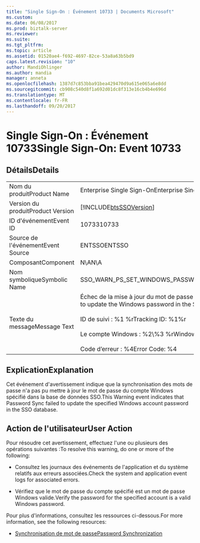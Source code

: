 ```yaml
---
title: "Single Sign-On : Événement 10733 | Documents Microsoft"
ms.custom: 
ms.date: 06/08/2017
ms.prod: biztalk-server
ms.reviewer: 
ms.suite: 
ms.tgt_pltfrm: 
ms.topic: article
ms.assetid: 01520ae4-f692-4697-82ce-53a8a63b5bd9
caps.latest.revision: "10"
author: MandiOhlinger
ms.author: mandia
manager: anneta
ms.openlocfilehash: 1387d7c853bba91bea429470d9a615e065a6e8dd
ms.sourcegitcommit: cb908c540d8f1a692d01dc8f313e16cb4b4e696d
ms.translationtype: MT
ms.contentlocale: fr-FR
ms.lasthandoff: 09/20/2017
---
```

# <a name="single-sign-on-event-10733"></a><span data-ttu-id="02ef3-102">Single Sign-On : Événement 10733</span><span class="sxs-lookup"><span data-stu-id="02ef3-102">Single Sign-On: Event 10733</span></span>
## <a name="details"></a><span data-ttu-id="02ef3-103">Détails</span><span class="sxs-lookup"><span data-stu-id="02ef3-103">Details</span></span>  
  
|||  
|-|-|  
|<span data-ttu-id="02ef3-104">Nom du produit</span><span class="sxs-lookup"><span data-stu-id="02ef3-104">Product Name</span></span>|<span data-ttu-id="02ef3-105">Enterprise Single Sign-On</span><span class="sxs-lookup"><span data-stu-id="02ef3-105">Enterprise Single Sign-On</span></span>|  
|<span data-ttu-id="02ef3-106">Version du produit</span><span class="sxs-lookup"><span data-stu-id="02ef3-106">Product Version</span></span>|[!INCLUDE[btsSSOVersion](../includes/btsssoversion-md.md)]|  
|<span data-ttu-id="02ef3-107">ID d'événement</span><span class="sxs-lookup"><span data-stu-id="02ef3-107">Event ID</span></span>|<span data-ttu-id="02ef3-108">10733</span><span class="sxs-lookup"><span data-stu-id="02ef3-108">10733</span></span>|  
|<span data-ttu-id="02ef3-109">Source de l'événement</span><span class="sxs-lookup"><span data-stu-id="02ef3-109">Event Source</span></span>|<span data-ttu-id="02ef3-110">ENTSSO</span><span class="sxs-lookup"><span data-stu-id="02ef3-110">ENTSSO</span></span>|  
|<span data-ttu-id="02ef3-111">Composant</span><span class="sxs-lookup"><span data-stu-id="02ef3-111">Component</span></span>|<span data-ttu-id="02ef3-112">N\A</span><span class="sxs-lookup"><span data-stu-id="02ef3-112">N\A</span></span>|  
|<span data-ttu-id="02ef3-113">Nom symbolique</span><span class="sxs-lookup"><span data-stu-id="02ef3-113">Symbolic Name</span></span>|<span data-ttu-id="02ef3-114">SSO_WARN_PS_SET_WINDOWS_PASSWORD</span><span class="sxs-lookup"><span data-stu-id="02ef3-114">SSO_WARN_PS_SET_WINDOWS_PASSWORD</span></span>|  
|<span data-ttu-id="02ef3-115">Texte du message</span><span class="sxs-lookup"><span data-stu-id="02ef3-115">Message Text</span></span>|<span data-ttu-id="02ef3-116">Échec de la mise à jour du mot de passe Windows dans la base de données SSO.%r</span><span class="sxs-lookup"><span data-stu-id="02ef3-116">Failed to update the Windows password in the SSO database.%r</span></span><br /><br /> <span data-ttu-id="02ef3-117">ID de suivi : %1 %r</span><span class="sxs-lookup"><span data-stu-id="02ef3-117">Tracking ID: %1%r</span></span><br /><br /> <span data-ttu-id="02ef3-118">Le compte Windows : %2\\%3 %r</span><span class="sxs-lookup"><span data-stu-id="02ef3-118">Windows Account: %2\\%3%r</span></span><br /><br /> <span data-ttu-id="02ef3-119">Code d’erreur : %4</span><span class="sxs-lookup"><span data-stu-id="02ef3-119">Error Code: %4</span></span>|  
  
## <a name="explanation"></a><span data-ttu-id="02ef3-120">Explication</span><span class="sxs-lookup"><span data-stu-id="02ef3-120">Explanation</span></span>  
 <span data-ttu-id="02ef3-121">Cet événement d'avertissement indique que la synchronisation des mots de passe n'a pas pu mettre à jour le mot de passe du compte Windows spécifié dans la base de données SSO.</span><span class="sxs-lookup"><span data-stu-id="02ef3-121">This Warning event indicates that Password Sync failed to update the specified Windows account password in the SSO database.</span></span>  
  
## <a name="user-action"></a><span data-ttu-id="02ef3-122">Action de l'utilisateur</span><span class="sxs-lookup"><span data-stu-id="02ef3-122">User Action</span></span>  
 <span data-ttu-id="02ef3-123">Pour résoudre cet avertissement, effectuez l'une ou plusieurs des opérations suivantes :</span><span class="sxs-lookup"><span data-stu-id="02ef3-123">To resolve this warning, do one or more of the following:</span></span>  
  
-   <span data-ttu-id="02ef3-124">Consultez les journaux des événements de l'application et du système relatifs aux erreurs associées.</span><span class="sxs-lookup"><span data-stu-id="02ef3-124">Check the system and application event logs for associated errors.</span></span>  
  
-   <span data-ttu-id="02ef3-125">Vérifiez que le mot de passe du compte spécifié est un mot de passe Windows valide.</span><span class="sxs-lookup"><span data-stu-id="02ef3-125">Verify the password for the specified account is a valid Windows password.</span></span>  
  
 <span data-ttu-id="02ef3-126">Pour plus d'informations, consultez les ressources ci-dessous.</span><span class="sxs-lookup"><span data-stu-id="02ef3-126">For more information, see the following resources:</span></span>  
  
-   [<span data-ttu-id="02ef3-127">Synchronisation de mot de passe</span><span class="sxs-lookup"><span data-stu-id="02ef3-127">Password Synchronization</span></span>](../core/password-synchronization2.md)